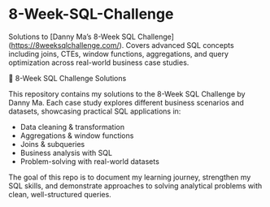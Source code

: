 # 8-Week-SQL-Challenge
Solutions to [Danny Ma’s 8-Week SQL Challenge] (https://8weeksqlchallenge.com/). Covers advanced SQL concepts including joins, CTEs, window functions, aggregations, and query optimization across real-world business case studies.

📌 8-Week SQL Challenge Solutions

This repository contains my solutions to the 8-Week SQL Challenge by Danny Ma. Each case study explores different business scenarios and datasets, showcasing practical SQL applications in:

- Data cleaning & transformation
- Aggregations & window functions
- Joins & subqueries
- Business analysis with SQL
- Problem-solving with real-world datasets

The goal of this repo is to document my learning journey, strengthen my SQL skills, and demonstrate approaches to solving analytical problems with clean, well-structured queries.
